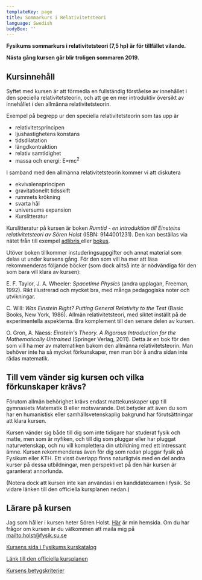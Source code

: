 ```yaml
---
templateKey: page
title: Sommarkurs i Relativitetsteori
language: Swedish
bodyBox: ''
---
```

**Fysikums sommarkurs i relativitetsteori (7,5 hp) är för tillfället vilande.**

**Nästa gång kursen går blir troligen sommaren 2019.**

## Kursinnehåll

Syftet med kursen är att förmedla en fullständig förståelse av innehållet i den speciella relativitetsteorin, och att ge en mer introduktiv översikt av innehållet i den allmänna relativitetsteorin. 

Exempel på begrepp ur den speciella relativitetsteorin som tas upp är 

* relativitetsprincipen
* ljushastighetens konstans
* tidsdilatation
* längdkontraktion
* relativ samtidighet
* massa och energi: E=mc<sup>2</sup>

I samband med den allmänna relativitetsteorin kommer vi att diskutera 

* ekvivalensprincipen
* gravitationellt tidsskift
* rummets krökning
* svarta hål
* universums expansion
* Kurslitteratur

Kurslitteratur på kursen är boken _Rumtid - en introduktion till Einsteins relativitetsteori av Sören Holst_ (ISBN: 9144001231). Den kan beställas via nätet från till exempel [adlibris ](http://www.adlibris.com/se/product.aspx?isbn=9144001231)eller [bokus](http://www.bokus.com/b/9789144001234.html?pt=search_result). 

Utöver boken tillkommer instuderingsuppgifter och annat material som delas ut under kursens gång. För den som vill ha mer att läsa rekommenderas följande böcker (som dock alltså inte är nödvändiga för den som bara vill klara av kursen): 

E. F. Taylor, J. A. Wheeler: _Spacetime Physics_ (andra upplagan, Freeman, 1992). Rikt illustrerad och mycket bra, med många pedagogiska noter och utvikningar. 

C. Will: _Was Einstein Right? Putting General Relativity to the Test_ (Basic Books, New York, 1986). Allmän relativitetsteori, med siktet inställt på de experimentella aspekterna. Bra komplement till den senare delen av kursen. 

O. Gron, A. Naess: _Einstein's Theory. A Rigorous Introduction for the Mathematically Untrained_ (Springer Verlag, 2011). Detta är en bok för den som vill ha mer av matematiken bakom den allmänna relativitetsteorin. Man behöver inte ha så mycket förkunskaper, men man bör å andra sidan inte rädas matematik. 

## Till vem vänder sig kursen och vilka förkunskaper krävs?

Förutom allmän behörighet krävs endast mattekunskaper upp till gymnasiets Matematik B eller motsvarande. Det betyder att även du som har en humanistisk eller samhällsvetenskaplig bakgrund har förutsättningar att klara kursen. 

Kursen vänder sig både till dig som inte tidigare har studerat fysik och matte, men som är nyfiken, och till dig som pluggar eller har pluggat naturvetenskap, och nu vill komplettera din utbildning med ett intressant ämne. Kursen rekommenderas även för dig som redan pluggar fysik på Fysikum eller KTH. Ett visst överlapp finns naturligtvis med en del andra kurser på dessa utbildningar, men perspektivet på den här kursen är garanterat annorlunda. 

(Notera dock att kursen inte kan användas i en kandidatexamen i fysik. Se vidare länken till den officiella kursplanen nedan.) 

## Lärare på kursen

Jag som håller i kursen heter Sören Holst. [Här](/) är min hemsida. Om du har frågor om kursen är du välkommen att maila mig på <mailto:holst@fysik.su.se> 

[Kursens sida i Fysikums kurskatalog](#)

[Länk till den officiella kursplanen](https://sisu.it.su.se/pdf_creator/24683/31346)

[Kursens betygskriterier](#)
